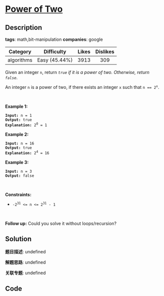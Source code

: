 # [Power of Two](https://leetcode.com/problems/power-of-two/description/)

## Description

**tags**: math,bit-manipulation
**companies**: google

| Category | Difficulty | Likes | Dislikes |
| :------: | :--------: | :---: | :------: |
| algorithms | Easy (45.44%) | 3913 | 309 |

<p>Given an integer <code>n</code>, return <em><code>true</code> if it is a power of two. Otherwise, return <code>false</code></em>.</p>

<p>An integer <code>n</code> is a power of two, if there exists an integer <code>x</code> such that <code>n == 2<sup>x</sup></code>.</p>

<p>&nbsp;</p>
<p><strong>Example 1:</strong></p>

<pre><code><strong>Input:</strong> n = 1
<strong>Output:</strong> true
<strong>Explanation: </strong>2<sup>0</sup> = 1</code></pre>

<p><strong>Example 2:</strong></p>

<pre><code><strong>Input:</strong> n = 16
<strong>Output:</strong> true
<strong>Explanation: </strong>2<sup>4</sup> = 16</code></pre>

<p><strong>Example 3:</strong></p>

<pre><code><strong>Input:</strong> n = 3
<strong>Output:</strong> false</code></pre>

<p>&nbsp;</p>
<p><strong>Constraints:</strong></p>

<ul>
	<li><code>-2<sup>31</sup> &lt;= n &lt;= 2<sup>31</sup> - 1</code></li>
</ul>

<p>&nbsp;</p>
<strong>Follow up:</strong> Could you solve it without loops/recursion?


## Solution

**题目描述**: undefined

**解题思路**: undefined

**关联专题**: undefined

## Code